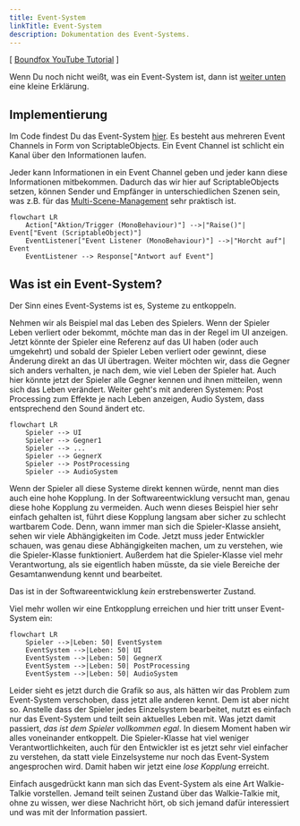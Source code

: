 ```yaml
---
title: Event-System
linkTitle: Event-System
description: Dokumentation des Event-Systems.
---
```


[ [Boundfox YouTube Tutorial](https://www.youtube.com/watch?v=qqzZZfgtQyU&list=PLxVAs8AY4TgeLrapbKxWAmbfwAbTOaLDc&index=2) ]

Wenn Du noch nicht weißt, was ein Event-System ist, dann ist [weiter unten](#was-ist-ein-event-system) eine kleine Erklärung.

## Implementierung

Im Code findest Du das Event-System [hier](https://github.com/BoundfoxStudios/community-project/tree/develop/CommunityProject/Assets/_Game/Scripts/Runtime/Events/ScriptableObjects).
Es besteht aus mehreren Event Channels in Form von ScriptableObjects.
Ein Event Channel ist schlicht ein Kanal über den Informationen laufen.

Jeder kann Informationen in ein Event Channel geben und jeder kann diese Informationen mitbekommen.
Dadurch das wir hier auf ScriptableObjects setzen, können Sender und Empfänger in unterschiedlichen Szenen sein, was z.B. für das [Multi-Scene-Management](../multi-scene-management/) sehr praktisch ist.

```mermaid
flowchart LR
    Action["Aktion/Trigger (MonoBehaviour)"] -->|"Raise()"| Event["Event (ScriptableObject)"]
    EventListener["Event Listener (MonoBehaviour)"] -->|"Horcht auf"| Event
    EventListener --> Response["Antwort auf Event"]
```

## Was ist ein Event-System?

Der Sinn eines Event-Systems ist es, Systeme zu entkoppeln.

Nehmen wir als Beispiel mal das Leben des Spielers.
Wenn der Spieler Leben verliert oder bekommt, möchte man das in der Regel im UI anzeigen.
Jetzt könnte der Spieler eine Referenz auf das UI haben (oder auch umgekehrt) und sobald der Spieler Leben verliert oder gewinnt, diese Änderung direkt an das UI übertragen.
Weiter möchten wir, dass die Gegner sich anders verhalten, je nach dem, wie viel Leben der Spieler hat.
Auch hier könnte jetzt der Spieler alle Gegner kennen und ihnen mitteilen, wenn sich das Leben verändert.
Weiter geht's mit anderen Systemen: Post Processing zum Effekte je nach Leben anzeigen, Audio System, dass entsprechend den Sound ändert etc.

```mermaid
flowchart LR
    Spieler --> UI
    Spieler --> Gegner1
    Spieler --> ...
    Spieler --> GegnerX
    Spieler --> PostProcessing
    Spieler --> AudioSystem
```

Wenn der Spieler all diese Systeme direkt kennen würde, nennt man dies auch eine hohe Kopplung. 
In der Softwareentwicklung versucht man, genau diese hohe Kopplung zu vermeiden.
Auch wenn dieses Beispiel hier sehr einfach gehalten ist, führt diese Kopplung langsam aber sicher zu schlecht wartbarem Code.
Denn, wann immer man sich die Spieler-Klasse ansieht, sehen wir viele Abhängigkeiten im Code.
Jetzt muss jeder Entwickler schauen, was genau diese Abhängigkeiten machen, um zu verstehen, wie die Spieler-Klasse funktioniert.
Außerdem hat die Spieler-Klasse viel mehr Verantwortung, als sie eigentlich haben müsste, da sie viele Bereiche der Gesamtanwendung kennt und bearbeitet.

Das ist in der Softwareentwicklung _kein_ erstrebenswerter Zustand.

Viel mehr wollen wir eine Entkopplung erreichen und hier tritt unser Event-System ein:

```mermaid
flowchart LR
    Spieler -->|Leben: 50| EventSystem
    EventSystem -->|Leben: 50| UI
    EventSystem -->|Leben: 50| GegnerX
    EventSystem -->|Leben: 50| PostProcessing
    EventSystem -->|Leben: 50| AudioSystem
```

Leider sieht es jetzt durch die Grafik so aus, als hätten wir das Problem zum Event-System verschoben, dass jetzt alle anderen kennt.
Dem ist aber nicht so.
Anstelle dass der Spieler jedes Einzelsystem bearbeitet, nutzt es einfach nur das Event-System und teilt sein aktuelles Leben mit. 
Was jetzt damit passiert, _das ist dem Spieler vollkommen egal_.
In diesem Moment haben wir alles voneinander entkoppelt.
Die Spieler-Klasse hat viel weniger Verantwortlichkeiten, auch für den Entwickler ist es jetzt sehr viel einfacher zu verstehen, da statt viele Einzelsysteme nur noch das Event-System angesprochen wird.
Damit haben wir jetzt eine _lose Kopplung_ erreicht.

Einfach ausgedrückt kann man sich das Event-System als eine Art Walkie-Talkie vorstellen.
Jemand teilt seinen Zustand über das Walkie-Talkie mit, ohne zu wissen, wer diese Nachricht hört, ob sich jemand dafür interessiert und was mit der Information passiert.
